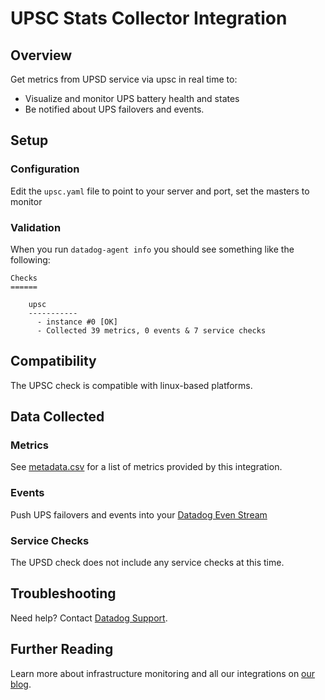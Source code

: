 # UPSC Stats Collector Integration

## Overview

Get metrics from UPSD service via upsc in real time to:

* Visualize and monitor UPS battery health and states
* Be notified about UPS failovers and events.

## Setup
### Configuration

Edit the `upsc.yaml` file to point to your server and port, set the masters to monitor

### Validation

When you run `datadog-agent info` you should see something like the following:

    Checks
    ======

        upsc
        -----------
          - instance #0 [OK]
          - Collected 39 metrics, 0 events & 7 service checks

## Compatibility

The UPSC check is compatible with linux-based platforms.

## Data Collected
### Metrics
See [metadata.csv](https://github.com/DataDog/integrations-extras/blob/master/upsc/metadata.csv) for a list of metrics provided by this integration.

### Events
Push UPS failovers and events into your [Datadog Even Stream](https://docs.datadoghq.com/graphing/event_stream/) 

### Service Checks
The UPSD check does not include any service checks at this time.

## Troubleshooting
Need help? Contact [Datadog Support](http://docs.datadoghq.com/help/).

## Further Reading

Learn more about infrastructure monitoring and all our integrations on [our blog](https://www.datadoghq.com/blog/).